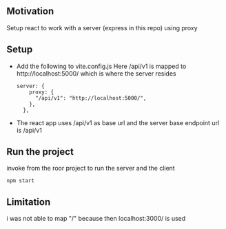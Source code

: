 <h2>Motivation</h2>
Setup react to work with a server (express in this repo) using proxy

<h2>Setup</h2>
<ul>
<li>
Add the following to vite.config.js
Here /api/v1 is mapped to http://localhost:5000/ which is where the server resides

```
server: {
    proxy: {
      "/api/v1": "http://localhost:5000/",
    },
  },

```
</li>
<li>The react app uses /api/v1 as base url and the server base endpoint url is /api/v1</li>
</ul>

<h2>Run the project</h2>
invoke from the roor project to run the server and the client

```
npm start
```

<h2>Limitation</h2>
i was not able to map "/" because then localhost:3000/ is used
